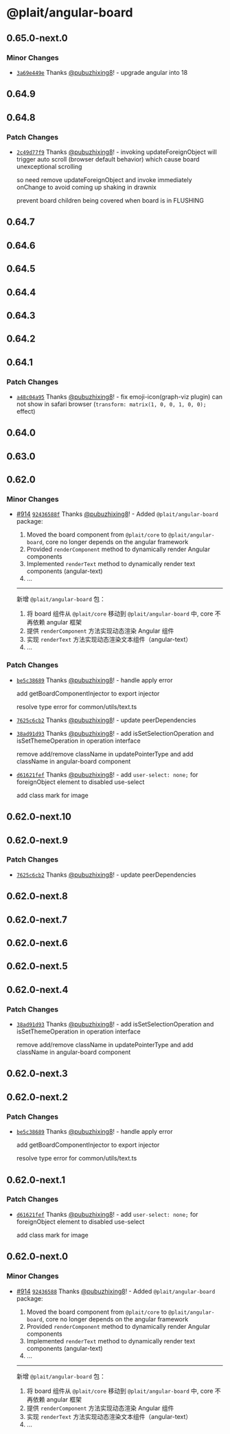 # @plait/angular-board

## 0.65.0-next.0

### Minor Changes

-   [`3a69e449e`](https://github.com/worktile/plait/commit/3a69e449e758e4d5541855920e3309281e84605d) Thanks [@pubuzhixing8](https://github.com/pubuzhixing8)! - upgrade angular into 18

## 0.64.9

## 0.64.8

### Patch Changes

-   [`2c49d77f9`](https://github.com/worktile/plait/commit/2c49d77f910006b8b7aa763115b5707edfdbd8bc) Thanks [@pubuzhixing8](https://github.com/pubuzhixing8)! - invoking updateForeignObject will trigger auto scroll (browser default behavior) which cause board unexceptional scrolling

    so need remove updateForeignObject and invoke immediately onChange to avoid coming up shaking in drawnix

    prevent board children being covered when board is in FLUSHING

## 0.64.7

## 0.64.6

## 0.64.5

## 0.64.4

## 0.64.3

## 0.64.2

## 0.64.1

### Patch Changes

-   [`a48c04a95`](https://github.com/worktile/plait/commit/a48c04a959fa51d7dff41a0c6694837c13a4cc5a) Thanks [@pubuzhixing8](https://github.com/pubuzhixing8)! - fix emoji-icon(graph-viz plugin) can not show in safari browser (`transform: matrix(1, 0, 0, 1, 0, 0);` effect)

## 0.64.0

## 0.63.0

## 0.62.0

### Minor Changes

-   [#914](https://github.com/worktile/plait/pull/914) [`92436588f`](https://github.com/worktile/plait/commit/92436588fa95557474c8ebc0c282330376622fb4) Thanks [@pubuzhixing8](https://github.com/pubuzhixing8)! - Added `@plait/angular-board` package:

    1. Moved the board component from `@plait/core` to `@plait/angular-board`, core no longer depends on the angular framework
    2. Provided `renderComponent` method to dynamically render Angular components
    3. Implemented `renderText` method to dynamically render text components (angular-text)
    4. ...

    ***

    新增 `@plait/angular-board` 包：

    1. 将 board 组件从 `@plait/core` 移动到 `@plait/angular-board` 中, core 不再依赖 angular 框架
    2. 提供 `renderComponent` 方法实现动态渲染 Angular 组件
    3. 实现 `renderText` 方法实现动态渲染文本组件（angular-text）
    4. ...

### Patch Changes

-   [`be5c38689`](https://github.com/worktile/plait/commit/be5c3868965a05015bd1d4ae3326682f4b1851ad) Thanks [@pubuzhixing8](https://github.com/pubuzhixing8)! - handle apply error

    add getBoardComponentInjector to export injector

    resolve type error for common/utils/text.ts

*   [`7625c6cb2`](https://github.com/worktile/plait/commit/7625c6cb228fa66a408b00997a7b81d5fd9d8d6d) Thanks [@pubuzhixing8](https://github.com/pubuzhixing8)! - update peerDependencies

-   [`38ad91d93`](https://github.com/worktile/plait/commit/38ad91d9346f6ef39eddb264ddaa293bf219f93f) Thanks [@pubuzhixing8](https://github.com/pubuzhixing8)! - add isSetSelectionOperation and isSetThemeOperation in operation interface

    remove add/remove className in updatePointerType and add className in angular-board component

*   [`d61621fef`](https://github.com/worktile/plait/commit/d61621fefdc3fd7fd8561dc28e22691c94488482) Thanks [@pubuzhixing8](https://github.com/pubuzhixing8)! - add `user-select: none;` for foreignObject element to disabled use-select

    add class mark for image

## 0.62.0-next.10

## 0.62.0-next.9

### Patch Changes

-   [`7625c6cb2`](https://github.com/worktile/plait/commit/7625c6cb228fa66a408b00997a7b81d5fd9d8d6d) Thanks [@pubuzhixing8](https://github.com/pubuzhixing8)! - update peerDependencies

## 0.62.0-next.8

## 0.62.0-next.7

## 0.62.0-next.6

## 0.62.0-next.5

## 0.62.0-next.4

### Patch Changes

-   [`38ad91d93`](https://github.com/worktile/plait/commit/38ad91d9346f6ef39eddb264ddaa293bf219f93f) Thanks [@pubuzhixing8](https://github.com/pubuzhixing8)! - add isSetSelectionOperation and isSetThemeOperation in operation interface

    remove add/remove className in updatePointerType and add className in angular-board component

## 0.62.0-next.3

## 0.62.0-next.2

### Patch Changes

-   [`be5c38689`](https://github.com/worktile/plait/commit/be5c3868965a05015bd1d4ae3326682f4b1851ad) Thanks [@pubuzhixing8](https://github.com/pubuzhixing8)! - handle apply error

    add getBoardComponentInjector to export injector

    resolve type error for common/utils/text.ts

## 0.62.0-next.1

### Patch Changes

-   [`d61621fef`](https://github.com/worktile/plait/commit/d61621fefdc3fd7fd8561dc28e22691c94488482) Thanks [@pubuzhixing8](https://github.com/pubuzhixing8)! - add `user-select: none;` for foreignObject element to disabled use-select

    add class mark for image

## 0.62.0-next.0

### Minor Changes

-   [#914](https://github.com/worktile/plait/pull/914) [`92436588`](https://github.com/worktile/plait/commit/92436588fa95557474c8ebc0c282330376622fb4) Thanks [@pubuzhixing8](https://github.com/pubuzhixing8)! - Added `@plait/angular-board` package:

    1. Moved the board component from `@plait/core` to `@plait/angular-board`, core no longer depends on the angular framework
    2. Provided `renderComponent` method to dynamically render Angular components
    3. Implemented `renderText` method to dynamically render text components (angular-text)
    4. ...

    ***

    新增 `@plait/angular-board` 包：

    1. 将 board 组件从 `@plait/core` 移动到 `@plait/angular-board` 中, core 不再依赖 angular 框架
    2. 提供 `renderComponent` 方法实现动态渲染 Angular 组件
    3. 实现 `renderText` 方法实现动态渲染文本组件（angular-text）
    4. ...
